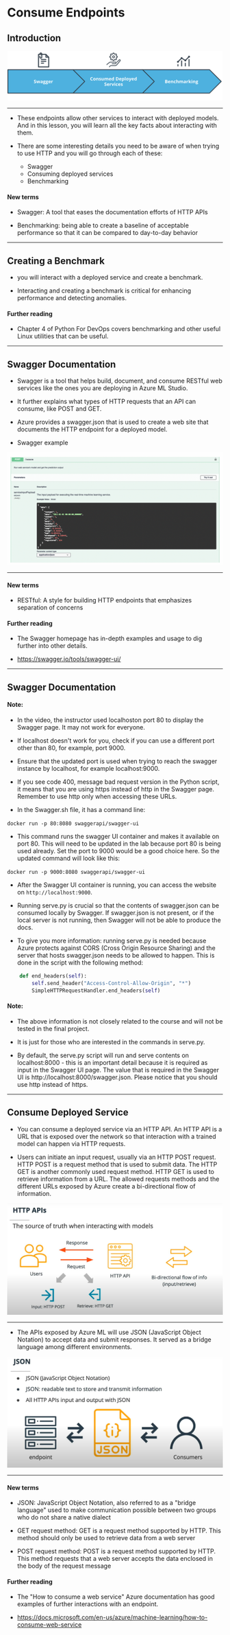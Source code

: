 # Consume Endpoints

## Introduction 

![](screen1.png)	

---

* These endpoints allow other services to interact with deployed models. And in this lesson, you will learn all the key facts about interacting with them.

* There are some interesting details you need to be aware of when trying to use HTTP and you will go through each of these:

	* Swagger
	* Consuming deployed services
	* Benchmarking

#### New terms

* Swagger: A tool that eases the documentation efforts of HTTP APIs

* Benchmarking: being able to create a baseline of acceptable performance so that it can be compared to day-to-day behavior


---

## Creating a Benchmark

* you will interact with a deployed service and create a benchmark. 

* Interacting and creating a benchmark is critical for enhancing performance and detecting anomalies.

#### Further reading

* Chapter 4 of Python For DevOps covers benchmarking and other useful Linux utilities that can be useful.

---

## Swagger Documentation

* Swagger is a tool that helps build, document, and consume RESTful web services like the ones you are deploying in Azure ML Studio. 

* It further explains what types of HTTP requests that an API can consume, like POST and GET.

* Azure provides a swagger.json that is used to create a web site that documents the HTTP endpoint for a deployed model.


* Swagger example

![](screen2.png)	

---

#### New terms

* RESTful: A style for building HTTP endpoints that emphasizes separation of concerns

#### Further reading

* The Swagger homepage has in-depth examples and usage to dig further into other details.

* https://swagger.io/tools/swagger-ui/


---


## Swagger Documentation

#### Note: 
* In the video, the instructor used localhoston port 80 to display the Swagger page. It may not work for everyone. 

* If localhost doesn't work for you, check if you can use a different port other than 80, for example, port 9000. 

* Ensure that the updated port is used when trying to reach the swagger instance by localhost, for example localhost:9000.

* If you see code 400, message bad request version in the Python script, it means that you are using https instead of http in the Swagger page. Remember to use http only when accessing these URLs.


* In the Swagger.sh file, it has a command line:

`docker run -p 80:8080 swaggerapi/swagger-ui`

* This command runs the swagger UI container and makes it available on port 80. This will need to be updated in the lab because port 80 is being used already. Set the port to 9000 would be a good choice here. So the updated command will look like this:

`docker run -p 9000:8080 swaggerapi/swagger-ui`


* After the Swagger UI container is running, you can access the website on `http://localhost:9000`.

* Running serve.py is crucial so that the contents of swagger.json can be consumed locally by Swagger. If swagger.json is not present, or if the local server is not running, then Swagger will not be able to produce the docs.

* To give you more information: running serve.py is needed because Azure protects against CORS (Cross Origin Resource Sharing) and the server that hosts swagger.json needs to be allowed to happen. This is done in the script with the following method:

```python
    def end_headers(self):
        self.send_header("Access-Control-Allow-Origin", "*")
        SimpleHTTPRequestHandler.end_headers(self)
```

#### Note: 

* The above information is not closely related to the course and will not be tested in the final project. 

* It is just for those who are interested in the commands in serve.py.

* By default, the serve.py script will run and serve contents on localhost:8000 - this is an important detail because it is required as input in the Swagger UI page. The value that is required in the Swagger UI is http://localhost:8000/swagger.json. Please notice that you should use http instead of https.

---

## Consume Deployed Service

* You can consume a deployed service via an HTTP API. An HTTP API is a URL that is exposed over the network so that interaction with a trained model can happen via HTTP requests.

* Users can initiate an input request, usually via an HTTP POST request. HTTP POST is a request method that is used to submit data. The HTTP GET is another commonly used request method. HTTP GET is used to retrieve information from a URL. The allowed requests methods and the different URLs exposed by Azure create a bi-directional flow of information.

![](screen3.png)	

---

* The APIs exposed by Azure ML will use JSON (JavaScript Object Notation) to accept data and submit responses. It served as a bridge language among different environments.

![](screen4.png)	

---

#### New terms

* JSON: JavaScript Object Notation, also referred to as a "bridge language" used to make communication possible between two groups who do not share a native dialect

* GET request method: GET is a request method supported by HTTP. This method should only be used to retrieve data from a web server

* POST request method: POST is a request method supported by HTTP. This method requests that a web server accepts the data enclosed in the body of the request message

#### Further reading

* The "How to consume a web service" Azure documentation has good examples of further interactions with an endpoint.

* https://docs.microsoft.com/en-us/azure/machine-learning/how-to-consume-web-service







































































